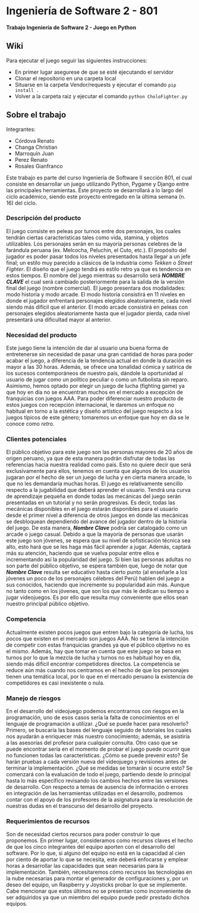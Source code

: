 # Ingeniería de Software 2 - 801
**Trabajo Ingeniería de Software 2 - Juego en Python**

## Wiki

Para ejecutar el juego seguir las siguientes instrucciones:
- En primer lugar asegurese de que se esté ejecutando el servidor
- Clonar el repositorio en una carpeta local
- Situarse en la carpeta Vendor/requests y ejecutar el comando `pip install .`
- Volver a la carpeta raiz y ejecutar el comando `python CholoFighter.py`

## Sobre el trabajo

Integrantes:
* Córdova Renato
* Changa Christian
* Marroquín Juan
* Perez Renato
* Rosales Gianfranco

Este trabajo es parte del curso Ingeniería de Software II sección 801, el cual consiste en desarrollar un juego utilizando Python, Pygame y Django entre las principales herramientas. Este proyecto se desarrollará a lo largo del ciclo académico, siendo este proyecto entregado en la última semana (n. 16) del ciclo.

### Descripción del producto
El juego consiste en peleas por turnos entre dos personajes, los cuales tendrán ciertas características tales como vida, stamina, y objetos utilizables. Los personajes serán en su mayoría personas celebres de la farándula peruana (ex. Melcocha, Peluchin, el Cuto, etc.). El propósito del jugador es poder pasar todos los niveles presentados hasta llegar a un jefe final; un estilo muy parecido a clásicos de la industria como _Tekken_ o _Street Fighter_. El diseño que el juego tendrá es estilo retro ya que es tendencia en estos tiempos. El nombre del juego mientras su desarrollo será **_NOMBRE CLAVE_** el cual será cambiado posteriormente para la salida de la versión final del juego (nombre comercial). El juego presentara dos modalidades: modo historia y modo arcade. El modo historia consistirá en 11 niveles en donde el jugador enfrentará personajes elegidos aleatoriamente, cada nivel siendo más difícil que el anterior. El modo arcade consistirá en peleas con personajes elegidos aleatoriamente hasta que el jugador pierda, cada nivel presentará una dificultad mayor al anterior.

### Necesidad del producto
Este juego tiene la intención de dar al usuario una buena forma de entretenerse sin necesidad de pasar una gran cantidad de horas para poder acabar el juego, a diferencia de la tendencia actual en donde la duración es mayor a las 30 horas. Además, se ofrece una tonalidad cómica y satírica de los sucesos contemporáneos de nuestro país, dándole la oportunidad al usuario de jugar como un político peculiar o como un futbolista sin reparo. Asimismo, hemos optado por elegir un juego de lucha (fighting game) ya que hoy en día no se encuentran muchos en el mercado a excepción de franquicias con juegos AAA. Para poder diferenciar nuestro producto de estos juegos con recepción internacional, le daremos un enfoque no habitual en torno a la estética y diseño artístico del juego respecto a los juegos típicos de este género; tomaremos un enfoque que hoy en día se le conoce como _retro_.

### Clientes potenciales
El público objetivo para este juego son las personas mayores de 20 años de origen peruano, ya que de esta manera podrán disfrutar de todas las referencias hacia nuestra realidad como país. Esto no quiere decir que será exclusivamente para ellos, tenemos en cuenta que algunos de los usuarios jugaran por el hecho de ser un juego de lucha y en cierta manera arcade, lo que no les demandaría muchas horas. El juego es relativamente sencillo respecto a la jugabilidad que deberá aprender el usuario. Tendrá una curva de aprendizaje pequeña en donde todas las mecánicas del juego serán presentadas en un tutorial y no serán progresivas. Es decir, todas las mecánicas disponibles en el juego estarán disponibles para el usuario desde el primer nivel a diferencia de otros juegos en donde las mecánicas se desbloquean dependiendo del avance del jugador dentro de la historia del juego. De esta manera, **_Nombre Clave_** podría ser catalogado como un arcade o juego casual.
Debido a que la mayoría de personas que usarán este juego son jóvenes, se espera que su nivel de sofisticación técnica sea alto, esto hará que se les haga más fácil aprender a jugar. Además, captará más su atención, haciendo que se vuelva popular entre ellos e incrementando así la popularidad del juego. Si bien las personas adultas no son parte del público objetivo, se espera también que, luego de notar que **_Nombre Clave_** resulta ser educativo hasta cierto punto (al enseñarle a los jóvenes un poco de los personajes célebres del Perú) hablen del juego a sus conocidos, haciendo que incremente su popularidad aún más. Aunque no tanto como en los jóvenes, que son los que más le dedican su tiempo a jugar videojuegos. Es por ello que resulta muy conveniente que ellos sean nuestro principal público objetivo.

### Competencia
Actualmente existen pocos juegos que entren bajo la categoría de lucha, los pocos que existen en el mercado son juegos AAA. No se tiene la intención de competir con estas franquicias grandes ya que el público objetivo no es el mismo. Además, hay que tomar en cuenta que este juego se basa en turnos por lo que la mezcla de lucha y turnos no es habitual hoy en día, siendo más difícil encontrar competidores directos. La competencia se reduce aún más cuando nos centramos en el hecho de que los personajes tienen una temática local, por lo que en el mercado peruano la existencia de competidores es casi inexistente o nula.

### Manejo de riesgos
En el desarrollo del videojuego podemos encontrarnos con riesgos en la programación, uno de esos casos sería la falta de conocimientos en el lenguaje de programación a utilizar. ¿Qué se puede hacer para resolverlo? Primero, se buscaría las bases del lenguaje seguido de tutoriales los cuales nos ayudarán a enriquecer más nuestro conocimiento; además, se asistiría a las asesorías del profesor para cualquier consulta.
Otro caso que se puede encontrar sería en el momento de probar el juego puede ocurrir que no funcionen todas las características. ¿Cómo se puede prevenir esto? Se harán pruebas a cada versión nueva del videojuego y revisiones antes de terminar la implementación. ¿Qué se medidas se tomarán si ocurre esto? Se comenzará con la evaluación de todo el juego, partiendo desde lo principal hasta lo más específico revisando los cambios hechos entre las versiones de desarrollo.
Con respecto a temas de ausencia de información o errores en integración de las herramientas utilizadas en el desarrollo, podremos contar con el apoyo de los profesores de la asignatura para la resolución de nuestras dudas en el transcurso del desarrollo del proyecto.

### Requerimientos de recursos
Son de necesidad ciertos recursos para poder construir lo que proponemos. En primer lugar, consideramos como recursos claves el hecho de que los cinco integrantes del equipo aporten con el desarrollo del software. Por lo que, si alguno del equipo no está en la capacidad al cien por ciento de aportar lo que se necesita, este deberá enfocarse y emplear horas a desarrollar las capacidades que sean necesarias para la implementación.
También, necesitaremos cómo recursos las tecnologías en la nube necesarias para montar el generador de configuraciones y, por un deseo del equipo, un Raspberry y Joysticks probar lo que se implemente. Cabe mencionar que estos últimos no se presentan como inconveniente de ser adquiridos ya que un miembro del equipo puede pedir prestado dichos equipos.